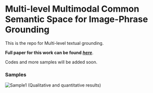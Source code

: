 # Multi-level Multimodal Common Semantic Space for Image-Phrase Grounding
This is the repo for Multi-level textual grounding.

**Full paper for this work can be found** **_[here](https://arxiv.org/pdf/1811.11683)_**.

Codes and more samples will be added soon.

### Samples

![Sample1](http://hassanakbari.com/uploads/papers/CVPR19_Results.jpg)
(Qualitative and quantitative results)
